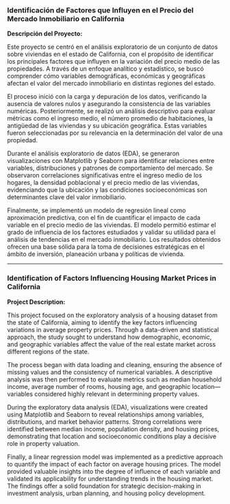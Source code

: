 ### Identificación de Factores que Influyen en el Precio del Mercado Inmobiliario en California

**Descripción del Proyecto:**

Este proyecto se centró en el análisis exploratorio de un conjunto de datos sobre viviendas en el estado de California, con el propósito de identificar los principales factores que influyen en la variación del precio medio de las propiedades. A través de un enfoque analítico y estadístico, se buscó comprender cómo variables demográficas, económicas y geográficas afectan el valor del mercado inmobiliario en distintas regiones del estado.

El proceso inició con la carga y depuración de los datos, verificando la ausencia de valores nulos y asegurando la consistencia de las variables numéricas. Posteriormente, se realizó un análisis descriptivo para evaluar métricas como el ingreso medio, el número promedio de habitaciones, la antigüedad de las viviendas y su ubicación geográfica. Estas variables fueron seleccionadas por su relevancia en la determinación del valor de una propiedad.

Durante el análisis exploratorio de datos (EDA), se generaron visualizaciones con Matplotlib y Seaborn para identificar relaciones entre variables, distribuciones y patrones de comportamiento del mercado. Se observaron correlaciones significativas entre el ingreso medio de los hogares, la densidad poblacional y el precio medio de las viviendas, evidenciando que la ubicación y las condiciones socioeconómicas son determinantes clave del valor inmobiliario.

Finalmente, se implementó un modelo de regresión lineal como aproximación predictiva, con el fin de cuantificar el impacto de cada variable en el precio medio de las viviendas. El modelo permitió estimar el grado de influencia de los factores estudiados y validar su utilidad para el análisis de tendencias en el mercado inmobiliario. Los resultados obtenidos ofrecen una base sólida para la toma de decisiones estratégicas en el ámbito de inversión, planeación urbana y políticas de vivienda.

---

### Identification of Factors Influencing Housing Market Prices in California

**Project Description:**

This project focused on the exploratory analysis of a housing dataset from the state of California, aiming to identify the key factors influencing variations in average property prices. Through a data-driven and statistical approach, the study sought to understand how demographic, economic, and geographic variables affect the value of the real estate market across different regions of the state.

The process began with data loading and cleaning, ensuring the absence of missing values and the consistency of numerical variables. A descriptive analysis was then performed to evaluate metrics such as median household income, average number of rooms, housing age, and geographic location—variables considered highly relevant in determining property values.

During the exploratory data analysis (EDA), visualizations were created using Matplotlib and Seaborn to reveal relationships among variables, distributions, and market behavior patterns. Strong correlations were identified between median income, population density, and housing prices, demonstrating that location and socioeconomic conditions play a decisive role in property valuation.

Finally, a linear regression model was implemented as a predictive approach to quantify the impact of each factor on average housing prices. The model provided valuable insights into the degree of influence of each variable and validated its applicability for understanding trends in the housing market. The findings offer a solid foundation for strategic decision-making in investment analysis, urban planning, and housing policy development.
